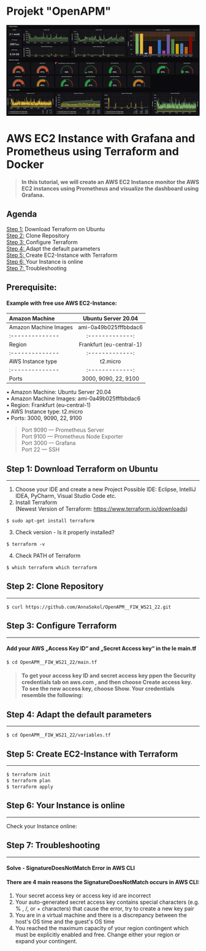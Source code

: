 # Projekt "OpenAPM"
![alt text](/grafana_bild.jpeg)

# AWS EC2 Instance with Grafana and Prometheus using Terraform and Docker 

> #### In this tutorial, we will create an AWS EC2 Instance monitor the AWS EC2 instances using Prometheus and visualize the dashboard using Grafana.

## Agenda
[Step 1:](#download) Download Terraform on Ubuntu </br>
[Step 2:](#repository) Clone Repository </br>
[Step 3: ](#configure) Configure Terraform </br>
[Step 4: ](#adapt) Adapt the default parameters </br>
[Step 5: ](#CreateEC2-Instance) Create EC2-Instance with Terraform</br>
[Step 6: ](#Instance_is_online) Your Instance is online </br>
[Step 7: ](#Troubleshooting) Troubleshooting </br>

## Prerequisite:
#### Example with free use AWS EC2-Instance:</br>

| Amazon Machine | Ubuntu Server 20.04 |
|:--------------|:-------------:|
| Amazon Machine Images | ami-0a49b025fffbbdac6 |
|:--------------|:-------------:|
| Region | Frankfurt (eu-central-1) |
|:--------------|:-------------:|
| AWS Instance type | t2.micro |
|:--------------|:-------------:|
| Ports | 3000, 9090, 22, 9100 |

• Amazon Machine: Ubuntu Server 20.04 </br>
• Amazon Machine Images: ami-0a49b025fffbbdac6 </br>
• Region: Frankfurt (eu-central-1) </br>
• AWS Instance type: t2.micro </br>
• Ports: 3000, 9090, 22, 9100 </br>

> Port 9090 — Prometheus Server </br>
> Port 9100 — Prometheus Node Exporter </br>
> Port 3000 — Grafana </br>
> Port 22 — SSH </br>

## Step 1: Download Terraform on Ubuntu
***
1. Choose your IDE and create a new Project
Possible IDE: Eclipse, IntelliJ IDEA, PyCharm, Visual Studio Code etc. </br>
2. Install Terraform </br>
(Newest Version of Terraform: https://www.terraform.io/downloads)</br>
```
$ sudo apt-get install terraform
```
3. Check version - Is it properly installed?
```
$ terraform -v 
```
4. Check PATH of Terraform 
```
$ which terraform which terraform 
```

## Step 2: Clone Repository
***
```
$ curl https://github.com/AnnaSokol/OpenAPM__FIW_WS21_22.git
```

## Step 3: Configure Terraform
***
#### Add your AWS „Access Key ID“ and „Secret Access key“ in the le main.tf 
```
$ cd OpenAPM__FIW_WS21_22/main.tf
```
> #### To get your access key ID and secret access key ppen the Security credentials tab on aws.com , and then choose Create access key. To see the new access key, choose Show. Your credentials resemble the following:

## Step 4: Adapt the default parameters 
***
```
$ cd OpenAPM__FIW_WS21_22/variables.tf
```
## Step 5: Create EC2-Instance with Terraform
***
```
$ terraform init 
$ terraform plan 
$ terraform apply 
```

## Step 6: Your Instance is online 
***
Check your Instance online: 

## Step 7: Troubleshooting
***
#### Solve - SignatureDoesNotMatch Error in AWS CLI </br>

#### There are 4 main reasons the SignatureDoesNotMatch occurs in AWS CLI: </br>
1. Your secret access key or access key id are incorrect </br>
2. Your auto-generated secret access key contains special characters (e.g. % , /, or + characters) that
cause the error, try to create a new key pair </br>
3. You are in a virtual machine and there is a discrepancy between the host's OS time and the guest's
OS time </br>
4. You reached the maximum capacity of your region contingent which must be explicitly enabled
and free. Change either your region or expand your contingent.